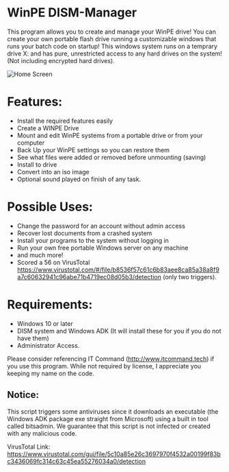 # WinPE DISM-Manager
This program allows you to create and manage your WinPE drive! You can create your own portable flash drive running a customizable windows that runs your batch code on startup! This windows system runs on a temprary drive X: and has pure, unrestricted access to any hard drives on the system! (Not including encrypted hard drives).

![Home Screen](https://s19.postimg.cc/yqp6n27wz/disk_inv.png "Screenshot of Home Screen")

# Features:
- Install the required features easily
- Create a WINPE Drive
- Mount and edit WinPE systems from a portable drive or from your computer
- Back Up your WinPE settings so you can restore them
- See what files were added or removed before unmounting (saving)
- Install to drive
- Convert into an iso image
- Optional sound played on finish of any task.

# Possible Uses:
- Change the password for an account without admin access
- Recover lost documents from a crashed system
- Install your programs to the system without logging in
- Run your own free portable Windows server on any machine
- and much more!
- Scored a 56 on VirusTotal https://www.virustotal.com/#/file/b8536f57c61c6b83aee8ca85a38a8f9a7c60632941c96abe71b4719ec08d05b3/detection (only two triggers).

# Requirements:
- Windows 10 or later
- DISM system and Windows ADK (It will install these for you if you do not have them)
- Administrator Access.

Please consider referencing IT Command (http://www.itcommand.tech) if you use this program.
While not required by license, I appreciate you keeping my name on the code.

## Notice:
This script triggers some antiviruses since it downloads an executable (the Windows ADK package exe straight from Microsoft) using a built in tool called bitsadmin.
We guarantee that this script is not infected or created with any malicious code.

VirusTotal Link: https://www.virustotal.com/gui/file/5c10a85e26c3697970f4532a00199f83bc3436069fc314c63c45ea55276034a0/detection
